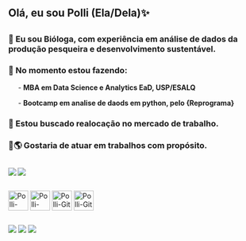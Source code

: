 <h2> Olá, eu sou Polli (Ela/Dela)✨<h2>  

### 🎣 Eu sou Bióloga, com experiência em análise de dados da produção pesqueira e desenvolvimento sustentável.
### 🌱 No momento estou fazendo:
  &nbsp;&nbsp;&nbsp;&nbsp;&nbsp;- **MBA em Data Science e Analytics EaD, USP/ESALQ**
  
  &nbsp;&nbsp;&nbsp;&nbsp;&nbsp;- **Bootcamp em analise de daods em python, pelo {Reprograma}** 
### 🎯 Estou buscado realocação no mercado de trabalho.
### 💪🌎 Gostaria de atuar em trabalhos com propósito.


##

<div>
  <img align='left' heigth='180cm' src= 'https://github-readme-stats.vercel.app/api?username=polliferraz&show_icons=true&theme=catppuccin_mocha' />
  <img heigth='180cm' src= 'https://github-readme-stats.vercel.app/api/top-langs/?username=polliferraz&layout=compact&langs_count=6&theme=catppuccin_mocha' />
</div>

##
<div>	
 <img align='center' alt='Polli-Python' height='40' width='40' src='https://cdn.jsdelivr.net/gh/devicons/devicon@latest/icons/python/python-original.svg' />   
 <img align='center' alt='Polli-Vscode' height='40' width='40' src="https://cdn.jsdelivr.net/gh/devicons/devicon@latest/icons/vscode/vscode-original.svg" />
 <img align='center' alt='Polli-Git' height='40' width='40' src="https://cdn.jsdelivr.net/gh/devicons/devicon@latest/icons/git/git-original.svg" />   
 <img align='center' alt='Polli-Git' height='40' width='40'src="https://cdn.jsdelivr.net/gh/devicons/devicon@latest/icons/anaconda/anaconda-original.svg" />
           
</div>

##
  
<div> 
  	<a href="https://https://www.linkedin.com/in/pollianna-ferraz-91a12925" target="_blank"><img src="https://img.shields.io/badge/-LinkedIn-%230077B5?style=for-the-badge&logo=linkedin&logoColor=white" target="_blank"></a> 
  <a href="https://instagram.com/p0lliferraz" target="_blank"><img src="https://img.shields.io/badge/-Instagram-%23E4405F?style=for-the-badge&logo=instagram&logoColor=white" target="_blank"></a>
   <a href="https://link-para-seu-curriculo-lattes"><img src="https://img.shields.io/badge/-  Lattes  -%230077B5?style=for-the-badge&logoColor=white" target="_blank"></a>
<div>
